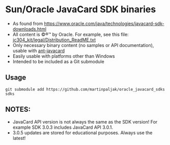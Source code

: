# Sun/Oracle JavaCard SDK binaries
- As found from https://www.oracle.com/java/technologies/javacard-sdk-downloads.html
- All content is &copy;&reg;&trade; by Oracle. For example, see this file: [jc304_kit/legal/Distribution_ReadME.txt](./jc304_kit/legal/Distribution_ReadME.txt)
- Only necessary binary content (no samples or API documentation), usable with [ant-javacard](https://github.com/martinpaljak/ant-javacard)
- Easily usable with platforms other than Windows
- Intended to be included as a Git submodule

## Usage
    git submodule add https://github.com/martinpaljak/oracle_javacard_sdks sdks

## NOTES:
- JavaCard API version is not always the same as the SDK version! For example SDK 3.0.3 includes JavaCard API 3.0.1.
- 3.0.5 updates are stored for educational purposes. Always use the latest!
